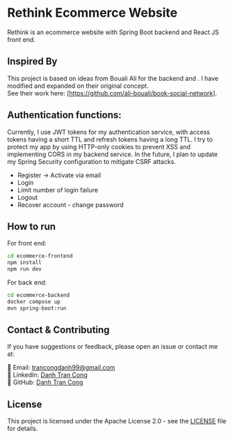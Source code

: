 # Rethink Ecommerce Website

Rethink is an ecommerce website with Spring Boot backend and React JS front end.

## Inspired By
This project is based on ideas from Bouali Ali for the backend and . I have modified and expanded on their original concept.  
See their work here: [https://github.com/ali-bouali/book-social-network].


## Authentication functions:
Currently, I use JWT tokens for my authentication service, with access tokens having a short TTL and refresh tokens having a long TTL. I try to protect my app by using HTTP-only cookies to prevent XSS and implementing CORS in my backend service. In the future, I plan to update my Spring Security configuration to mitigate CSRF attacks.

  - Register -> Activate via email
  - Login
  - Limit number of login failure
  - Logout
  - Recover account - change password
    
## How to run

For front end:

```bash
cd ecommerce-frontend
npm install
npm run dev
```

For back end:

```bash
cd ecommerce-backend
docker compose up
mvn spring-boot:run
```

## Contact & Contributing
If you have suggestions or feedback, please open an issue or contact me at:

  📧 Email: [trancongdanh99@gmail.com](mailto:trancongdanh99@gmail.com)  
  🔗 LinkedIn: [Danh Tran Cong](https://www.linkedin.com/in/danhtrancong99/)  
  🐙 GitHub: [Danh Tran Cong](https://github.com/danh-tc)

## License
This project is licensed under the Apache License 2.0 - see the [LICENSE](LICENSE) file for details.


